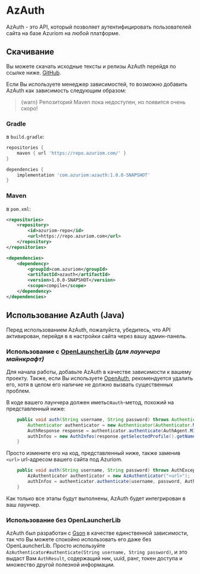 # AzAuth

AzAuth - это API, который позволяет аутентифицировать пользователей сайта на базе Azuriom на любой платформе.

## Скачивание

Вы можете скачать исходные тексты и релизы AzAuth перейдя по ссылке ниже. 
[GitHub](https://github.com/Azuriom/AzAuth/releases).

Если Вы используете менеджер зависимостей, то возможно добавить AzAuth как
зависимость следующим образом:

> {warn} Репозиторий Maven пока недоступен, но появится очень скоро!

### Gradle

в `build.gradle`:

```groovy
repositories {
    maven { url 'https://repo.azuriom.com/' }
}
```
```groovy
dependencies {
    implementation 'com.azuriom:azauth:1.0.0-SNAPSHOT'
}
```

### Maven

в `pom.xml`:
```xml
<repositories>
    <repository>
        <id>azuriom-repo</id>
        <url>https://repo.azuriom.com</url>
    </repository>
</repositories>
```
```xml
<dependencies>
    <dependency>
        <groupId>com.azuriom</groupId>
        <artifactId>azauth</artifactId>
        <version>1.0.0-SNAPSHOT</version>
        <scope>compile</scope>
    </dependency>
</dependencies>
```

## Использование AzAuth (Java)

Перед использованием AzAuth, пожалуйста, убедитесь, что API активирован, перейдя в
в настройки сайта через вашу админ-панель.

### Использование с [OpenLauncherLib](https://github.com/Litarvan/OpenLauncherLib/) _(для лаунчера майнкрафт)_

Для начала работы, добавьте AzAuth в качестве зависимости к вашему проекту.
Также, если Вы используете [OpenAuth](https://github.com/Litarvan/OpenAuth/), рекомендуется удалить его,
хотя в целом его наличие не должно вызвать существенных проблем.

В коде вашего лаунчера должен иметься`auth`-метод, похожий на представленный ниже:
```java
	public void auth(String username, String password) throws AuthenticationException {
		Authenticator authenticator = new Authenticator(Authenticator.MOJANG_AUTH_URL, AuthPoints.NORMAL_AUTH_POINTS);
		AuthResponse response = authenticator.authenticate(AuthAgent.MINECRAFT, username, password, "");
		authInfos = new AuthInfos(response.getSelectedProfile().getName(), response.getAccessToken(), response.getSelectedProfile().getId());
	}
```
Просто измените его на код, представленный ниже, также заменив `<url>` url-адресом вашего сайта под Azuriom.
```java
	public void auth(String username, String password) throws AuthException, IOException {
		AzAuthenticator authenticator = new AzAuthenticator("<url>");
		authInfos = authenticator.authenticate(username, password, AuthInfos.class);
	}
```
Как только все этапы будут выполнены, AzAuth будет интегрирован в ваш лаунчер.

### Использование без OpenLauncherLib

AzAuth был разработан с [Gson](https://github.com/google/gson) в качестве единственной зависимости, так что Вы можете спокойно использовать его даже без
OpenLauncherLib. Просто используйте `AzAuthenticator#authenticate(String username, String password)`, и это
выдаст Вам `AuthResult`, содержащий ник, uuid, ранг, токен доступа и множество другой полезной информации.
